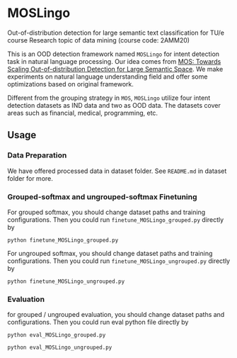 # MOSLingo
Out-of-distribution detection for large semantic text classification for TU/e course Research topic of data mining (course code: 2AMM20)

This is an OOD detection framework named `MOSLingo` for intent detection task in natural language processing. Our idea comes from [MOS: Towards Scaling Out-of-distribution Detection for Large Semantic Space](https://arxiv.org/abs/2105.01879). We make experiments on natural language understanding field and offer some optimizations based on original framework.

Different from the grouping strategy in `MOS`, `MOSLingo` utilize four intent detection datasets as IND data and two as OOD data. The datasets cover areas such as financial, medical, programming, etc.

## Usage
### Data Preparation
We have offered processed data in dataset folder. See `README.md` in dataset folder for more.

### Grouped-softmax and ungrouped-softmax Finetuning
For grouped softmax, you should change dataset paths and training configurations.
Then you could run `finetune_MOSLingo_grouped.py` directly by
```
python finetune_MOSLingo_grouped.py
```

For ungrouped softmax, you should change dataset paths and training configurations.
Then you could run `finetune_MOSLingo_ungrouped.py` directly by
```
python finetune_MOSLingo_ungrouped.py
```

### Evaluation
for grouped / ungrouped evaluation, you should change dataset paths and configurations.
Then you could run eval python file directly by
```
python eval_MOSLingo_grouped.py
```

```
python eval_MOSLingo_ungrouped.py
```
